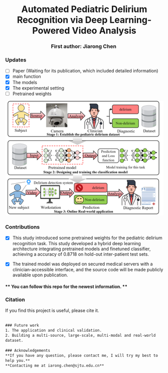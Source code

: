 
<h1 align="center"> 
Automated Pediatric Delirium Recognition via Deep Learning-Powered Video Analysis</h1>

<h3 align="center">
First author: Jiarong Chen&nbsp;
</h3>


### Updates
- [ ] Paper (Waiting for its publication, which included detailed information)
- [x] main function
- [x] The models
- [x] The experimental setting 
- [ ] Pretrained weights

![image](https://github.com/CHENJIAR3/delirium_classification/blob/master/imgs/fig1_v2.png)
### Contributions
- [x] This study introduced some pretrained weights for the pediatric delirium recognition task. This study developed a hybrid deep learning architecture integrating pretrained models and finetuned classifier, achieving a accuracy of 0.8718 on hold-out inter-patient test sets.
- [x] The trained model was deployed on secured medical servers with a clinician-accessible interface, and the source code will be made publicly available upon publication.
      

#### ** You can follow this repo for the newest information. **


### Citation
If you find this project is useful, please cite it.
```

### Future work
1. The application and clinical validation.
2. Building a multi-source, large-scale, multi-modal and real-world dataset.

### Acknowledgements
**If you have any question, please contact me, I will try my best to help you.**
**Contacting me at iarong.chen@sjtu.edu.cn**
